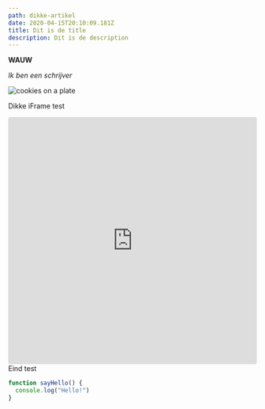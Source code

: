 ```yaml
---
path: dikke-artikel
date: 2020-04-15T20:10:09.181Z
title: Dit is de title
description: Dit is de description
---
```

**WAUW**

*Ik ben een schrijver*

![cookies on a plate](../../assets/cookies.jpg "koekjes")

Dikke iFrame test
<iframe
     src="https://codesandbox.io/embed/result-rotating-stars-nhndw?fontsize=14&hidenavigation=1&theme=dark&view=preview"
     style="width:100%; height:500px; border:0; border-radius: 4px; overflow:hidden;"
     title="[RESULT] Rotating Stars"
     allow="accelerometer; ambient-light-sensor; camera; encrypted-media; geolocation; gyroscope; hid; microphone; midi; payment; usb; vr"
     sandbox="allow-forms allow-modals allow-popups allow-presentation allow-same-origin allow-scripts"
   ></iframe>
Eind test


```javascript
function sayHello() {
  console.log("Hello!")
}
```